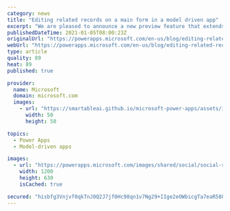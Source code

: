 ```yaml
---
category: news
title: "Editing related records on a main form in a model driven app"
excerpt: "We are pleased to announce a new preview feature that extends multi-entity experiences and provide the capability for a maker to add a related table main form as a component directly onto another table main form."
publishedDateTime: 2021-01-05T08:00:23Z
originalUrl: "https://powerapps.microsoft.com/en-us/blog/editing-related-records-on-a-main-form-in-a-model-driven-app/"
webUrl: "https://powerapps.microsoft.com/en-us/blog/editing-related-records-on-a-main-form-in-a-model-driven-app/"
type: article
quality: 89
heat: 89
published: true

provider:
  name: Microsoft
  domain: microsoft.com
  images:
    - url: "https://smartableai.github.io/microsoft-power-apps/assets/images/organizations/microsoft.com-50x50.jpg"
      width: 50
      height: 50

topics:
  - Power Apps
  - Model-driven apps

images:
  - url: "https://powerapps.microsoft.com/images/shared/social/social-share-post-ignite.png"
    width: 1200
    height: 630
    isCached: true

secured: "hisbfg3Vnjvf0qkTnJ0Q2J7jf0Hc98qn1v7Ng29+IIge2eOWbicgTa7eaR588kFRYcg54fvMxmlqes4tKZmIEt7tIX+ZcG19LXzK3IDLLhRIh70eZhWDXNOq+sS+y4iS6RgwkH2VovkWDzGuecvyGppqWn5OEgJ/q3IeOlQunhJpWGf8bBsGB2tPdk90KHahObSke/bDm+6iHsmBbcK6qH/YUx+OLJEUyzmw8Xb/ZD6q0K8cHUeV0uCsKNUvuRgEzb9qk5Sf0qwTTlpSSmcJFEbQs4eRRsG744jv6u1kOEYt0ImcEbFG7wlo+jhq4bxqExrh3DcZnYaXLGi4rknv2hSsL3NdY0hMVtI22JM7y3Y=;x8LrSAFeqmWk7MkVk1E1SQ=="
---
```


